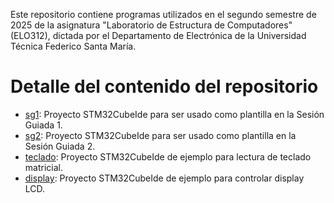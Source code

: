 Este repositorio contiene programas utilizados en el segundo semestre de 2025 de la asignatura "Laboratorio de Estructura de Computadores" (ELO312), dictada por el Departamento de Electrónica de la Universidad Técnica Federico Santa María.

Detalle del contenido del repositorio
=====================================

* [sg1](https://github.com/aweinstein/elo_312_2025/tree/main/sg1): Proyecto STM32CubeIde para ser usado como plantilla en la Sesión Guiada 1.
* [sg2](https://github.com/aweinstein/elo_312_2025/tree/main/sg2): Proyecto STM32CubeIde para ser usado como plantilla en la Sesión Guiada 2.
* [teclado](https://github.com/aweinstein/elo_312_2025/tree/main/teclado): Proyecto STM32CubeIde de ejemplo para lectura de teclado matricial.
* [display](https://github.com/aweinstein/elo_312_2025/tree/main/display): Proyecto STM32CubeIde de ejemplo para controlar display LCD.
